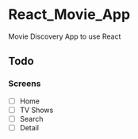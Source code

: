 # React_Movie_App

Movie Discovery App to use React

## Todo

### Screens

- [ ] Home
- [ ] TV Shows
- [ ] Search
- [ ] Detail
